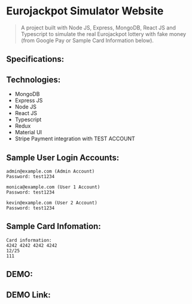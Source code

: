 # Eurojackpot Simulator Website

> A project built with Node JS, Express, MongoDB, React JS and Typescript to simulate the real Eurojackpot lottery with fake money (from Google Pay or Sample Card Information below).

## Specifications:

## Technologies:

- MongoDB
- Express JS
- Node JS
- React JS
- Typescript
- Redux
- Material UI
- Stripe Payment integration with TEST ACCOUNT

## Sample User Login Accounts:

```
admin@example.com (Admin Account)
Password: test1234

monica@example.com (User 1 Account)
Password: test1234

kevin@example.com (User 2 Account)
Password: test1234
```

## Sample Card Infomation:

```
Card information:
4242 4242 4242 4242
12/25
111
```

## DEMO:

## DEMO Link:
